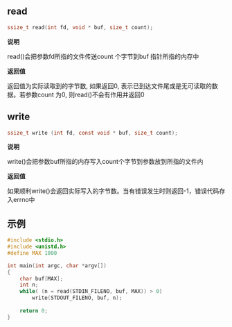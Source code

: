 ## read

```c
ssize_t read(int fd, void * buf, size_t count);
```

**说明**

read()会把参数fd所指的文件传送count 个字节到buf 指针所指的内存中 

**返回值**

返回值为实际读取到的字节数, 如果返回0, 表示已到达文件尾或是无可读取的数据。若参数count 为0, 则read()不会有作用并返回0 



## write

```c
ssize_t write (int fd, const void * buf, size_t count);
```

**说明**

write()会把参数buf所指的内存写入count个字节到参数放到所指的文件内 

**返回值**

如果顺利write()会返回实际写入的字节数。当有错误发生时则返回-1，错误代码存入errno中 

## 示例

```c
#include <stdio.h>
#include <unistd.h>
#define MAX 1000

int main(int argc, char *argv[])
{
    char buf[MAX];
    int n;
    while( (n = read(STDIN_FILENO, buf, MAX)) > 0)
        write(STDOUT_FILENO, buf, n);     
    
    return 0;
}
```

